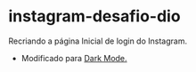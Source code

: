 # instagram-desafio-dio
Recriando a página Inicial de login do Instagram.
- Modificado para <a href="https://taiwangomes.github.io/instagram-desafio-dio/" target="_blank">Dark Mode.</a>


